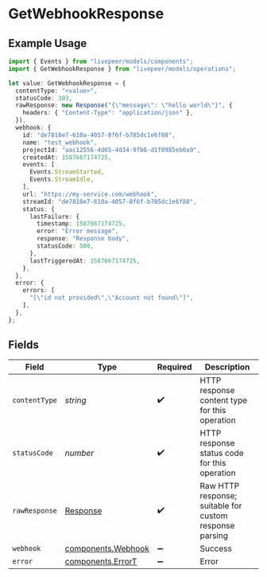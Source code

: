# GetWebhookResponse

## Example Usage

```typescript
import { Events } from "livepeer/models/components";
import { GetWebhookResponse } from "livepeer/models/operations";

let value: GetWebhookResponse = {
  contentType: "<value>",
  statusCode: 303,
  rawResponse: new Response("{\"message\": \"hello world\"}", {
    headers: { "Content-Type": "application/json" },
  }),
  webhook: {
    id: "de7818e7-610a-4057-8f6f-b785dc1e6f88",
    name: "test_webhook",
    projectId: "aac12556-4d65-4d34-9fb6-d1f0985eb0a9",
    createdAt: 1587667174725,
    events: [
      Events.StreamStarted,
      Events.StreamIdle,
    ],
    url: "https://my-service.com/webhook",
    streamId: "de7818e7-610a-4057-8f6f-b785dc1e6f88",
    status: {
      lastFailure: {
        timestamp: 1587667174725,
        error: "Error message",
        response: "Response body",
        statusCode: 500,
      },
      lastTriggeredAt: 1587667174725,
    },
  },
  error: {
    errors: [
      "[\"id not provided\",\"Account not found\"]",
    ],
  },
};
```

## Fields

| Field                                                                 | Type                                                                  | Required                                                              | Description                                                           |
| --------------------------------------------------------------------- | --------------------------------------------------------------------- | --------------------------------------------------------------------- | --------------------------------------------------------------------- |
| `contentType`                                                         | *string*                                                              | :heavy_check_mark:                                                    | HTTP response content type for this operation                         |
| `statusCode`                                                          | *number*                                                              | :heavy_check_mark:                                                    | HTTP response status code for this operation                          |
| `rawResponse`                                                         | [Response](https://developer.mozilla.org/en-US/docs/Web/API/Response) | :heavy_check_mark:                                                    | Raw HTTP response; suitable for custom response parsing               |
| `webhook`                                                             | [components.Webhook](../../models/components/webhook.md)              | :heavy_minus_sign:                                                    | Success                                                               |
| `error`                                                               | [components.ErrorT](../../models/components/errort.md)                | :heavy_minus_sign:                                                    | Error                                                                 |